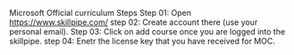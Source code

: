 Microsoft Official curriculum Steps
Step 01: Open https://www.skillpipe.com/
step 02: Create account there (use your personal email).
Step 03: Click on add course once you are logged into the skillpipe.
step 04: Enetr the license key that you have received for MOC.
